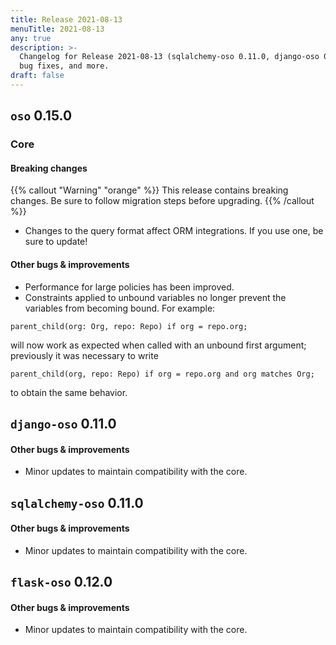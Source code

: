 ```yaml
---
title: Release 2021-08-13
menuTitle: 2021-08-13
any: true
description: >-
  Changelog for Release 2021-08-13 (sqlalchemy-oso 0.11.0, django-oso 0.11.0, oso 0.15.0) containing new features,
  bug fixes, and more.
draft: false
---
```


## `oso` 0.15.0

### Core

#### Breaking changes

{{% callout "Warning" "orange" %}}
  This release contains breaking changes. Be sure to follow migration steps
  before upgrading.
{{% /callout %}}

- Changes to the query format affect ORM integrations. If you use one, be sure to update!

#### Other bugs & improvements

- Performance for large policies has been improved.
- Constraints applied to unbound variables no longer prevent the variables from becoming bound. For example:

```
parent_child(org: Org, repo: Repo) if org = repo.org;
```

will now work as expected when called with an unbound first argument; previously it was necessary to write

```
parent_child(org, repo: Repo) if org = repo.org and org matches Org;
```

to obtain the same behavior.

## `django-oso` 0.11.0

#### Other bugs & improvements

- Minor updates to maintain compatibility with the core.

## `sqlalchemy-oso` 0.11.0

#### Other bugs & improvements

- Minor updates to maintain compatibility with the core.

## `flask-oso` 0.12.0

#### Other bugs & improvements

- Minor updates to maintain compatibility with the core.
